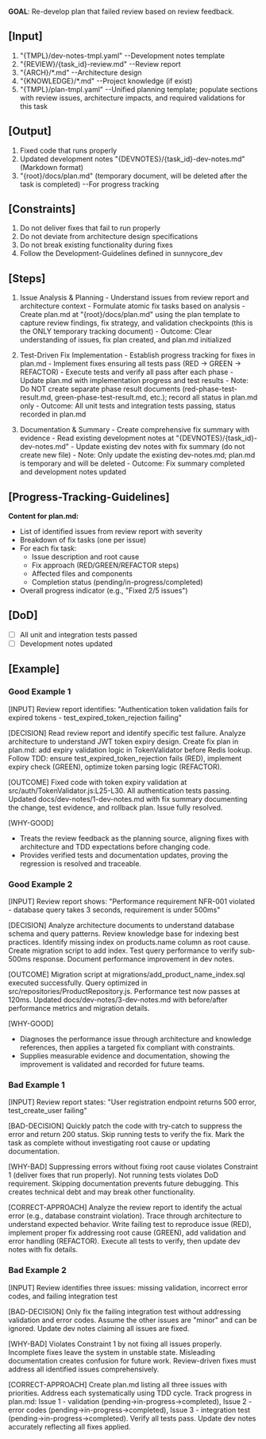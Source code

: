 **GOAL**: Re-develop plan that failed review based on review feedback.

## [Input]
  1. "{TMPL}/dev-notes-tmpl.yaml" --Development notes template
  2. "{REVIEW}/{task_id}-review.md" --Review report
  3. "{ARCH}/*.md" --Architecture design
  4. "{KNOWLEDGE}/*.md" --Project knowledge (if exist)
  5. "{TMPL}/plan-tmpl.yaml" --Unified planning template; populate sections with review issues, architecture impacts, and required validations for this task

## [Output]
  1. Fixed code that runs properly
  2. Updated development notes "{DEVNOTES}/{task_id}-dev-notes.md" (Markdown format)
  3. "{root}/docs/plan.md" (temporary document, will be deleted after the task is completed) --For progress tracking

## [Constraints]
  1. Do not deliver fixes that fail to run properly
  2. Do not deviate from architecture design specifications
  3. Do not break existing functionality during fixes
  4. Follow the Development-Guidelines defined in sunnycore_dev

## [Steps]
  1. Issue Analysis & Planning
    - Understand issues from review report and architecture context
    - Formulate atomic fix tasks based on analysis
    - Create plan.md at "{root}/docs/plan.md" using the plan template to capture review findings, fix strategy, and validation checkpoints (this is the ONLY temporary tracking document)
    - Outcome: Clear understanding of issues, fix plan created, and plan.md initialized

  2. Test-Driven Fix Implementation
    - Establish progress tracking for fixes in plan.md
    - Implement fixes ensuring all tests pass (RED → GREEN → REFACTOR)
    - Execute tests and verify all pass after each phase
    - Update plan.md with implementation progress and test results
    - Note: Do NOT create separate phase result documents (red-phase-test-result.md, green-phase-test-result.md, etc.); record all status in plan.md only
    - Outcome: All unit tests and integration tests passing, status recorded in plan.md

  3. Documentation & Summary
    - Create comprehensive fix summary with evidence
    - Read existing development notes at "{DEVNOTES}/{task_id}-dev-notes.md"
    - Update existing dev notes with fix summary (do not create new file)
    - Note: Only update the existing dev-notes.md; plan.md is temporary and will be deleted
    - Outcome: Fix summary completed and development notes updated

## [Progress-Tracking-Guidelines]
  **Content for plan.md:**
  - List of identified issues from review report with severity
  - Breakdown of fix tasks (one per issue)
  - For each fix task:
    * Issue description and root cause
    * Fix approach (RED/GREEN/REFACTOR steps)
    * Affected files and components
    * Completion status (pending/in-progress/completed)
  - Overall progress indicator (e.g., "Fixed 2/5 issues")

## [DoD]
  - [ ] All unit and integration tests passed
  - [ ] Development notes updated

## [Example]

### Good Example 1
[INPUT]
Review report identifies: "Authentication token validation fails for expired tokens - test_expired_token_rejection failing"

[DECISION]
Read review report and identify specific test failure. Analyze architecture to understand JWT token expiry design. Create fix plan in plan.md: add expiry validation logic in TokenValidator before Redis lookup. Follow TDD: ensure test_expired_token_rejection fails (RED), implement expiry check (GREEN), optimize token parsing logic (REFACTOR).

[OUTCOME]
Fixed code with token expiry validation at src/auth/TokenValidator.js:L25-L30. All authentication tests passing. Updated docs/dev-notes/1-dev-notes.md with fix summary documenting the change, test evidence, and rollback plan. Issue fully resolved.

[WHY-GOOD]
- Treats the review feedback as the planning source, aligning fixes with architecture and TDD expectations before changing code.
- Provides verified tests and documentation updates, proving the regression is resolved and traceable.

### Good Example 2
[INPUT]
Review report shows: "Performance requirement NFR-001 violated - database query takes 3 seconds, requirement is under 500ms"

[DECISION]
Analyze architecture documents to understand database schema and query patterns. Review knowledge base for indexing best practices. Identify missing index on products.name column as root cause. Create migration script to add index. Test query performance to verify sub-500ms response. Document performance improvement in dev notes.

[OUTCOME]
Migration script at migrations/add_product_name_index.sql executed successfully. Query optimized in src/repositories/ProductRepository.js. Performance test now passes at 120ms. Updated docs/dev-notes/3-dev-notes.md with before/after performance metrics and migration details.

[WHY-GOOD]
- Diagnoses the performance issue through architecture and knowledge references, then applies a targeted fix compliant with constraints.
- Supplies measurable evidence and documentation, showing the improvement is validated and recorded for future teams.

### Bad Example 1
[INPUT]
Review report states: "User registration endpoint returns 500 error, test_create_user failing"

[BAD-DECISION]
Quickly patch the code with try-catch to suppress the error and return 200 status. Skip running tests to verify the fix. Mark the task as complete without investigating root cause or updating documentation.

[WHY-BAD]
Suppressing errors without fixing root cause violates Constraint 1 (deliver fixes that run properly). Not running tests violates DoD requirement. Skipping documentation prevents future debugging. This creates technical debt and may break other functionality.

[CORRECT-APPROACH]
Analyze the review report to identify the actual error (e.g., database constraint violation). Trace through architecture to understand expected behavior. Write failing test to reproduce issue (RED), implement proper fix addressing root cause (GREEN), add validation and error handling (REFACTOR). Execute all tests to verify, then update dev notes with fix details.

### Bad Example 2
[INPUT]
Review identifies three issues: missing validation, incorrect error codes, and failing integration test

[BAD-DECISION]
Only fix the failing integration test without addressing validation and error codes. Assume the other issues are "minor" and can be ignored. Update dev notes claiming all issues are fixed.

[WHY-BAD]
Violates Constraint 1 by not fixing all issues properly. Incomplete fixes leave the system in unstable state. Misleading documentation creates confusion for future work. Review-driven fixes must address all identified issues comprehensively.

[CORRECT-APPROACH]
Create plan.md listing all three issues with priorities. Address each systematically using TDD cycle. Track progress in plan.md: Issue 1 - validation (pending→in-progress→completed), Issue 2 - error codes (pending→in-progress→completed), Issue 3 - integration test (pending→in-progress→completed). Verify all tests pass. Update dev notes accurately reflecting all fixes applied.
